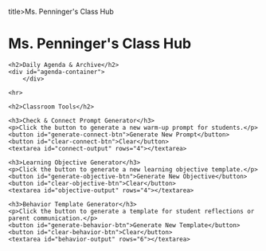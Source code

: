 title>Ms. Penninger's Class Hub</title> <style> /* Basic styling for the page */ body { font-family: -apple-system, BlinkMacSystemFont, "Segoe UI", Roboto, Helvetica, Arial, sans-serif; line-height: 1.6; margin: 0; padding: 20px; background-color: #f4f4f9; color: #333; } .container { max-width: 800px; margin: auto; background: #fff; padding: 20px; border-radius: 8px; box-shadow: 0 2px 10px rgba(0,0,0,0.1); } h1, h2, h3 { color: #444; } hr { border: 0; height: 1px; background: #ddd; margin: 30px 0; } /* Styling for the daily agenda entries */ .agenda-day { border-left: 4px solid #007bff; padding-left: 15px; margin-bottom: 25px; } /* Styling for the generator tools */ button { background-color: #007bff; color: white; border: none; padding: 10px 15px; border-radius: 5px; cursor: pointer; font-size: 16px; margin-right: 10px; } button:hover { background-color: #0056b3; } textarea { width: 100%; margin-top: 10px; padding: 10px; font-size: 16px; border-radius: 5px; border: 1px solid #ccc; box-sizing: border-box; /* Ensures padding doesn't affect width */ } </style>
<div class="container">
    <h1>Ms. Penninger's Class Hub</h1>

    <h2>Daily Agenda & Archive</h2>
    <div id="agenda-container">
        </div>

    <hr>

    <h2>Classroom Tools</h2>

    <h3>Check & Connect Prompt Generator</h3>
    <p>Click the button to generate a new warm-up prompt for students.</p>
    <button id="generate-connect-btn">Generate New Prompt</button>
    <button id="clear-connect-btn">Clear</button>
    <textarea id="connect-output" rows="4"></textarea>

    <h3>Learning Objective Generator</h3>
    <p>Click the button to generate a new learning objective template.</p>
    <button id="generate-objective-btn">Generate New Objective</button>
    <button id="clear-objective-btn">Clear</button>
    <textarea id="objective-output" rows="4"></textarea>

    <h3>Behavior Template Generator</h3>
    <p>Click the button to generate a template for student reflections or parent communication.</p>
    <button id="generate-behavior-btn">Generate New Template</button>
    <button id="clear-behavior-btn">Clear</button>
    <textarea id="behavior-output" rows="6"></textarea>
</div>

<script id="archive-data-source" type="application/json">
[
  {
    "id": 1755659074369,
    "date": "August 19, 2025",
    "className": "Lit Basics",
    "agenda": [
      {
        "type": "text",
        "content": "Independent Practice"
      }
    ],
    "objective": "Ms. Penninger will learn if this github website will work for her agenda and task management.",
    "doNow": "Tune Tuesday! What's one song that's stuck in your head right now? Is it from a movie, a game, or TikTok?"
  },
  {
    "id": 1755724906108,
    "date": "August 20, 2025",
    "className": "Lit Basics",
    "agenda": [
      {
        "type": "text",
        "content": "Work on Class Website"
      }
    ],
    "objective": "Ms. P will be able to analyze the key components of testing website continues and explain its significance using evidence from the text.",
    "doNow": "If you could design a new level for your favorite video game, what would it be like?"
  }
]
</script>

<script>
    // --- PART 1: AGENDA RENDERING LOGIC ---
    
    // Find the data source and the container element on the page
    const dataSource = document.getElementById('archive-data-source');
    const agendaContainer = document.getElementById('agenda-container');

    // Parse the JSON data from the script tag
    const agendaData = JSON.parse(dataSource.textContent);

    // Loop through the data in reverse to show the newest day first
    agendaData.reverse().forEach(day => {
        // Create a new div for each day's entry
        const dayElement = document.createElement('div');
        dayElement.className = 'agenda-day';

        // Build the HTML structure for the entry
        dayElement.innerHTML = `
            <h3>🗓️ ${day.date}</h3>
            <p><strong>Today's Goal:</strong> ${day.objective}</p>
            <p><strong>🧠 Warm-Up:</strong> ${day.doNow}</p>
            <p><strong>✅ Today's Plan:</strong> ${day.agenda[0].content}</p>
        `;

        // Add the new day's HTML to the container
        agendaContainer.appendChild(dayElement);
    });

    // --- PART 2: GENERATOR BUTTON LOGIC ---

    // --- DATA BANKS ---
    const connectPrompts = [
        "What's one thing you're looking forward to this week?",
        "If you could have any superpower, what would it be and why?",
        "What's a song or artist you can't stop listening to right now?",
        "Share one small victory you've had recently.",
        "If you could travel anywhere in the world, where would you go first?",
        "What's the best thing you've watched or played recently?",
        "What's one goal you have for yourself today?",
        "Describe your perfect weekend."
    ];

    const objectivePrompts = [
        "Students will be able to analyze...",
        "Students will be able to explain the significance of...",
        "Students will be able to compare and contrast...",
        "Students will be able to use evidence from the text to support...",
        "Students will be able to identify the key components of...",
        "Students will be able to summarize the main idea of...",
        "Students will be able to evaluate the effectiveness of..."
    ];

    const behaviorPrompts = [
        "Behavior Reflection:\n1. What action did I take?\n2. Why did I choose to do it?\n3. Who was affected by my action?\n4. What can I do differently next time to make a better choice?",
        "Glow Note:\nHi [Student Name]! I wanted to let you know that you did an amazing job with [Specific Action] today. You showed real [Positive Trait, e.g., leadership/perseverance] and it stood out. Keep up the great work!",
        "Parent Communication (Concern):\nHi [Parent Name],\nI'm writing to you today regarding [Student Name]. In class today, I observed that [Describe specific, observable behavior]. I would love to partner with you to support them.\nThank you,\nMs. Penninger",
        "Simple Behavior Log:\nDate: [Date]\nStudent: [Student Name]\nObservation: [Describe behavior]\nAction Taken: [Describe action taken]"
    ];

    // --- GET HTML ELEMENTS ---
    const generateConnectBtn = document.getElementById('generate-connect-btn');
    const clearConnectBtn = document.getElementById('clear-connect-btn');
    const connectOutput = document.getElementById('connect-output');
    
    const generateObjectiveBtn = document.getElementById('generate-objective-btn');
    const clearObjectiveBtn = document.getElementById('clear-objective-btn');
    const objectiveOutput = document.getElementById('objective-output');
    
    const generateBehaviorBtn = document.getElementById('generate-behavior-btn');
    const clearBehaviorBtn = document.getElementById('clear-behavior-btn');
    const behaviorOutput = document.getElementById('behavior-output');

    // --- FUNCTIONS & EVENT LISTENERS ---
    function getRandomItem(arr) {
        const randomIndex = Math.floor(Math.random() * arr.length);
        return arr[randomIndex];
    }

    generateConnectBtn.addEventListener('click', () => {
        connectOutput.value = getRandomItem(connectPrompts);
    });
    clearConnectBtn.addEventListener('click', () => {
        connectOutput.value = '';
    });

    generateObjectiveBtn.addEventListener('click', () => {
        objectiveOutput.value = getRandomItem(objectivePrompts);
    });
    clearObjectiveBtn.addEventListener('click', () => {
        objectiveOutput.value = '';
    });

    generateBehaviorBtn.addEventListener('click', () => {
        behaviorOutput.value = getRandomItem(behaviorPrompts);
    });
    clearBehaviorBtn.addEventListener('click', () => {
        behaviorOutput.value = '';
    });
</script>
